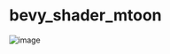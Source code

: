 # bevy_shader_mtoon

<!-- cargo-rdme -->

![image](https://github.com/unavi-xyz/bevy_shader_mtoon/assets/92771507/cbe9e933-6357-4c01-ad44-2335958ae9a4)
